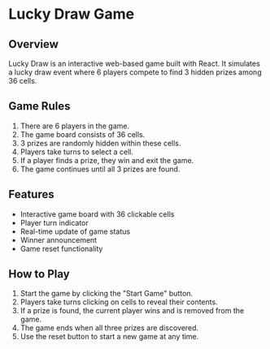 # Lucky Draw Game

## Overview

Lucky Draw is an interactive web-based game built with React. It simulates a lucky draw event where 6 players compete to find 3 hidden prizes among 36 cells.

## Game Rules

1. There are 6 players in the game.
2. The game board consists of 36 cells.
3. 3 prizes are randomly hidden within these cells.
4. Players take turns to select a cell.
5. If a player finds a prize, they win and exit the game.
6. The game continues until all 3 prizes are found.

## Features

- Interactive game board with 36 clickable cells
- Player turn indicator
- Real-time update of game status
- Winner announcement
- Game reset functionality

## How to Play

1. Start the game by clicking the "Start Game" button.
2. Players take turns clicking on cells to reveal their contents.
3. If a prize is found, the current player wins and is removed from the game.
4. The game ends when all three prizes are discovered.
5. Use the reset button to start a new game at any time.
